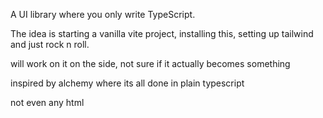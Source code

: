 A UI library where you only write TypeScript.

The idea is starting a vanilla vite project, installing this, setting up tailwind and just rock n roll.

will work on it on the side, not sure if it actually becomes something

inspired by alchemy where its all done in plain typescript

not even any html
